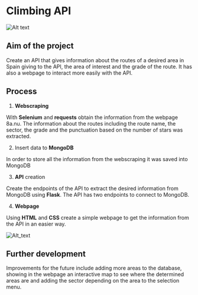 # Climbing API
![Alt text]("/static/images/img.jpg")

## Aim of the project
Create an API that gives information about the routes of a desired area in Spain giving to the API, the area of interest and the grade of the route. It has also a webpage to interact more easily with the API.

## Process
1. **Webscraping**

With **Selenium** and **requests** obtain the information from the webpage 8a.nu. The information about the routes including the route name, the sector, the grade and the punctuation based on the number of stars was extracted.

2. Insert data to **MongoDB**

In order to store all the information from the webscraping it was saved into MongoDB

3. **API** creation

Create the endpoints of the API to extract the desired information from MongoDB using **Flask**. The API has two endpoints to connect to MongoDB.

4. **Webpage**

Using **HTML** and **CSS** create a simple webpage to get the information from the API in an easier way.

![Alt_text]("static/images/web_img.PNG")

## Further development
Improvements for the future include adding more areas to the database, showing in the webpage an interactive map to see where the determined areas are and adding the sector depending on the area to the selection menu.
